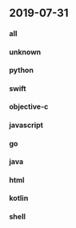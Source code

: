 ## 2019-07-31

#### all

#### unknown

#### python

#### swift

#### objective-c

#### javascript

#### go

#### java

#### html

#### kotlin

#### shell
